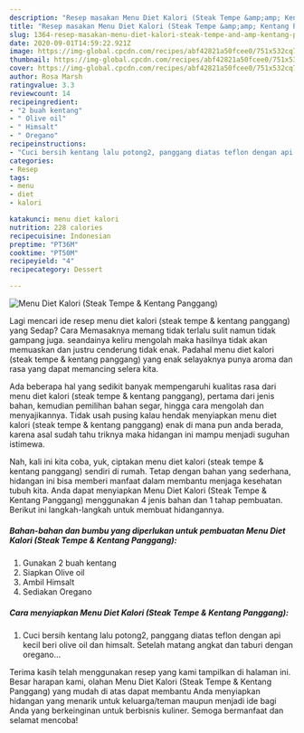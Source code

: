 ```yaml
---
description: "Resep masakan Menu Diet Kalori (Steak Tempe &amp;amp; Kentang Panggang) | Cara Bikin Menu Diet Kalori (Steak Tempe &amp;amp; Kentang Panggang) Yang Paling Enak"
title: "Resep masakan Menu Diet Kalori (Steak Tempe &amp;amp; Kentang Panggang) | Cara Bikin Menu Diet Kalori (Steak Tempe &amp;amp; Kentang Panggang) Yang Paling Enak"
slug: 1364-resep-masakan-menu-diet-kalori-steak-tempe-and-amp-kentang-panggang-cara-bikin-menu-diet-kalori-steak-tempe-and-amp-kentang-panggang-yang-paling-enak
date: 2020-09-01T14:59:22.921Z
image: https://img-global.cpcdn.com/recipes/abf42821a50fcee0/751x532cq70/menu-diet-kalori-steak-tempe-kentang-panggang-foto-resep-utama.jpg
thumbnail: https://img-global.cpcdn.com/recipes/abf42821a50fcee0/751x532cq70/menu-diet-kalori-steak-tempe-kentang-panggang-foto-resep-utama.jpg
cover: https://img-global.cpcdn.com/recipes/abf42821a50fcee0/751x532cq70/menu-diet-kalori-steak-tempe-kentang-panggang-foto-resep-utama.jpg
author: Rosa Marsh
ratingvalue: 3.3
reviewcount: 14
recipeingredient:
- "2 buah kentang"
- " Olive oil"
- " Himsalt"
- " Oregano"
recipeinstructions:
- "Cuci bersih kentang lalu potong2, panggang diatas teflon dengan api kecil beri olive oil dan himsalt. Setelah matang angkat dan taburi dengan oregano..."
categories:
- Resep
tags:
- menu
- diet
- kalori

katakunci: menu diet kalori 
nutrition: 228 calories
recipecuisine: Indonesian
preptime: "PT36M"
cooktime: "PT50M"
recipeyield: "4"
recipecategory: Dessert

---
```



![Menu Diet Kalori (Steak Tempe &amp; Kentang Panggang)](https://img-global.cpcdn.com/recipes/abf42821a50fcee0/751x532cq70/menu-diet-kalori-steak-tempe-kentang-panggang-foto-resep-utama.jpg)

Lagi mencari ide resep menu diet kalori (steak tempe &amp; kentang panggang) yang Sedap? Cara Memasaknya memang tidak terlalu sulit namun tidak gampang juga. seandainya keliru mengolah maka hasilnya tidak akan memuaskan dan justru cenderung tidak enak. Padahal menu diet kalori (steak tempe &amp; kentang panggang) yang enak selayaknya punya aroma dan rasa yang dapat memancing selera kita.

Ada beberapa hal yang sedikit banyak mempengaruhi kualitas rasa dari menu diet kalori (steak tempe &amp; kentang panggang), pertama dari jenis bahan, kemudian pemilihan bahan segar, hingga cara mengolah dan menyajikannya. Tidak usah pusing kalau hendak menyiapkan menu diet kalori (steak tempe &amp; kentang panggang) enak di mana pun anda berada, karena asal sudah tahu triknya maka hidangan ini mampu menjadi suguhan istimewa.




Nah, kali ini kita coba, yuk, ciptakan menu diet kalori (steak tempe &amp; kentang panggang) sendiri di rumah. Tetap dengan bahan yang sederhana, hidangan ini bisa memberi manfaat dalam membantu menjaga kesehatan tubuh kita. Anda dapat menyiapkan Menu Diet Kalori (Steak Tempe &amp; Kentang Panggang) menggunakan 4 jenis bahan dan 1 tahap pembuatan. Berikut ini langkah-langkah untuk membuat hidangannya.

<!--inarticleads1-->

##### Bahan-bahan dan bumbu yang diperlukan untuk pembuatan Menu Diet Kalori (Steak Tempe &amp; Kentang Panggang):

1. Gunakan 2 buah kentang
1. Siapkan  Olive oil
1. Ambil  Himsalt
1. Sediakan  Oregano




<!--inarticleads2-->

##### Cara menyiapkan Menu Diet Kalori (Steak Tempe &amp; Kentang Panggang):

1. Cuci bersih kentang lalu potong2, panggang diatas teflon dengan api kecil beri olive oil dan himsalt. Setelah matang angkat dan taburi dengan oregano...




Terima kasih telah menggunakan resep yang kami tampilkan di halaman ini. Besar harapan kami, olahan Menu Diet Kalori (Steak Tempe &amp; Kentang Panggang) yang mudah di atas dapat membantu Anda menyiapkan hidangan yang menarik untuk keluarga/teman maupun menjadi ide bagi Anda yang berkeinginan untuk berbisnis kuliner. Semoga bermanfaat dan selamat mencoba!
